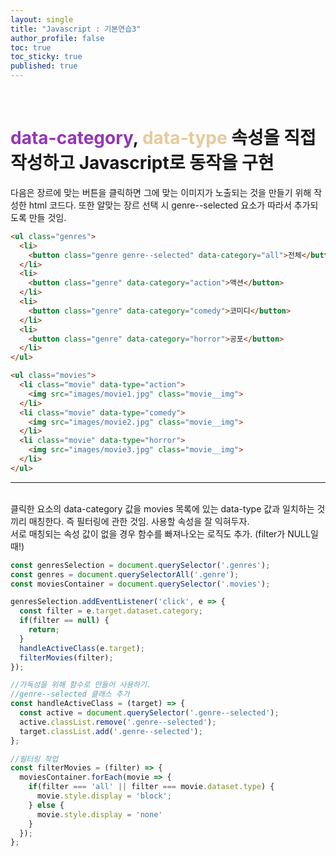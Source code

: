 ```yaml
---
layout: single
title: "Javascript : 기본연습3"
author_profile: false
toc: true
toc_sticky: true
published: true
---
```


<br>

# <span style="color:#9336b5">data-category</span>, <span style="color:#e6ca9a">data-type</span> 속성을 직접 작성하고 Javascript로 동작을 구현

<div class="notice--info">
다음은 장르에 맞는 버튼을 클릭하면 그에 맞는 이미지가 노출되는 것을 만들기 위해 작성한 html 코드다.
또한 알맞는 장르 선택 시 genre--selected 요소가 따라서 추가되도록 만들 것임.
</div>

```html
<ul class="genres">
  <li>
    <button class="genre genre--selected" data-category="all">전체</button>
  </li>
  <li>
    <button class="genre" data-category="action">액션</button>
  </li>
  <li>
    <button class="genre" data-category="comedy">코미디</button>
  </li>
  <li>
    <button class="genre" data-category="horror">공포</button>
  </li>
</ul>

<ul class="movies">
  <li class="movie" data-type="action">
    <img src="images/movie1.jpg" class="movie__img">
  </li>
  <li class="movie" data-type="comedy">
    <img src="images/movie2.jpg" class="movie__img">
  </li>
  <li class="movie" data-type="horror">
    <img src="images/movie3.jpg" class="movie__img">
  </li>
</ul>
```

<hr>
<br>

<div class="notice--info">
클릭한 요소의 data-category 값을 movies 목록에 있는 data-type 값과 일치하는 것끼리 매칭한다.
즉 필터링에 관한 것임. 사용할 속성을 잘 익혀두자.
</div>

<div class="notice--info">
서로 매칭되는 속성 값이 없을 경우 함수를 빠져나오는 로직도 추가. (filter가 NULL일 때!)
</div>

```javascript
const genresSelection = document.querySelector('.genres');
const genres = document.querySelectorAll('.genre');
const moviesContainer = document.querySelector('.movies');

genresSelection.addEventListener('click', e => {
  const filter = e.target.dataset.category;
  if(filter == null) {
    return;
  }
  handleActiveClass(e.target);
  filterMovies(filter);
});

//가독성을 위해 함수로 만들어 사용하기.
//genre--selected 클래스 추가
const handleActiveClass = (target) => {
  const active = document.querySelector('.genre--selected');
  active.classList.remove('.genre--selected');
  target.classList.add('.genre--selected');
};

//필터링 작업
const filterMovies = (filter) => {
  moviesContainer.forEach(movie => {
    if(filter === 'all' || filter === movie.dataset.type) {
      movie.style.display = 'block';
    } else {
      movie.style.display = 'none'
    }
  });
};
```
